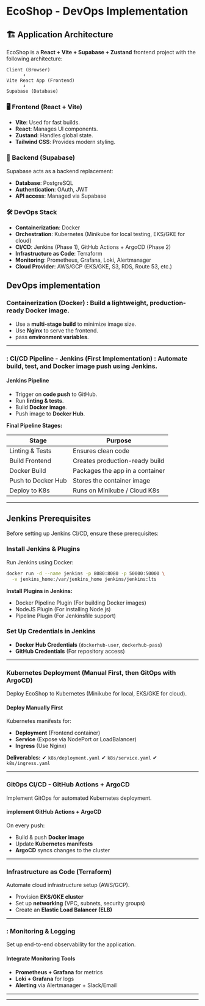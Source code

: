 # EcoShop - DevOps Implementation

## 🏗️ Application Architecture

EcoShop is a **React + Vite + Supabase + Zustand** frontend project with the following architecture:

```
Client (Browser)
      ⬇️
Vite React App (Frontend)
      ⬇️
Supabase (Database)
```

### 🖥️ Frontend (React + Vite)
- **Vite**: Used for fast builds.
- **React**: Manages UI components.
- **Zustand**: Handles global state.
- **Tailwind CSS**: Provides modern styling.

### 🔗 Backend (Supabase)
Supabase acts as a backend replacement:
- **Database**: PostgreSQL
- **Authentication**: OAuth, JWT
- **API access**: Managed via Supabase

### 🛠️ DevOps Stack
- **Containerization**: Docker
- **Orchestration**: Kubernetes (Minikube for local testing, EKS/GKE for cloud)
- **CI/CD**: Jenkins (Phase 1), GitHub Actions + ArgoCD (Phase 2)
- **Infrastructure as Code**: Terraform
- **Monitoring**: Prometheus, Grafana, Loki, Alertmanager
- **Cloud Provider**: AWS/GCP (EKS/GKE, S3, RDS, Route 53, etc.)

## DevOps implementation 


###  Containerization (Docker) : Build a lightweight, production-ready Docker image.

- Use a **multi-stage build** to minimize image size.
- Use **Nginx** to serve the frontend.
- pass **environment variables**.

---

### : CI/CD Pipeline - Jenkins (First Implementation) : Automate build, test, and Docker image push using Jenkins.

####  Jenkins Pipeline
- Trigger on **code push** to GitHub.
- Run **linting & tests**.
- Build **Docker image**.
- Push image to **Docker Hub**.

 **Final Pipeline Stages:**

| Stage               | Purpose                        |
|---------------------|--------------------------------|
| Linting & Tests     | Ensures clean code            |
| Build Frontend     | Creates production-ready build |
| Docker Build       | Packages the app in a container |
| Push to Docker Hub | Stores the container image     |
| Deploy to K8s      | Runs on Minikube / Cloud K8s   |

---

## Jenkins Prerequisites
Before setting up Jenkins CI/CD, ensure these prerequisites:

###  Install Jenkins & Plugins
Run Jenkins using Docker:

```sh
docker run -d --name jenkins -p 8080:8080 -p 50000:50000 \
  -v jenkins_home:/var/jenkins_home jenkins/jenkins:lts
```

 **Install Plugins in Jenkins:**
- Docker Pipeline Plugin (For building Docker images)
- NodeJS Plugin (For installing Node.js)
- Pipeline Plugin (For Jenkinsfile support)


###  Set Up Credentials in Jenkins
- **Docker Hub Credentials** (`dockerhub-user`, `dockerhub-pass`)
- **GitHub Credentials** (For repository access)

---


















### Kubernetes Deployment (Manual First, then GitOps with ArgoCD)

Deploy EcoShop to Kubernetes (Minikube for local, EKS/GKE for cloud).

####  Deploy Manually First
Kubernetes manifests for:
- **Deployment** (Frontend container)
- **Service** (Expose via NodePort or LoadBalancer)
- **Ingress** (Use Nginx)

**Deliverables:**
✔ `k8s/deployment.yaml`
✔ `k8s/service.yaml`
✔ `k8s/ingress.yaml`

---

###  GitOps CI/CD - GitHub Actions + ArgoCD
Implement GitOps for automated Kubernetes deployment.

#### implement GitHub Actions + ArgoCD

On every push:
- Build & push **Docker image**
- Update **Kubernetes manifests**
- **ArgoCD** syncs changes to the cluster

---

###  Infrastructure as Code (Terraform)
 Automate cloud infrastructure setup (AWS/GCP).

- Provision **EKS/GKE cluster**
- Set up **networking** (VPC, subnets, security groups)
- Create an **Elastic Load Balancer (ELB)**

---

### : Monitoring & Logging
Set up end-to-end observability for the application.

####  Integrate Monitoring Tools
- **Prometheus + Grafana** for metrics
- **Loki + Grafana** for logs
- **Alerting** via Alertmanager + Slack/Email

---

---
